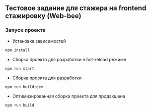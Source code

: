 ## Тестовое задание для стажера на frontend стажировку (Web-bee)

### Запуск проекта

- Установка зависимостей
```
npm install
```

- Сборка проекта для разработки в hot-reload режиме

```
npm run start
```

- Сборка проекта для разработки

```
npm run build:dev 
```

- Оптимизированная сборка проекта  для продакшена

```
npm run build
```
